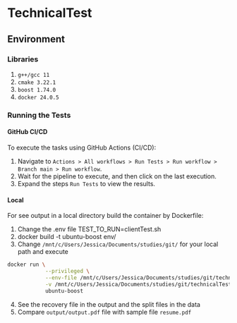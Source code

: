 
# TechnicalTest 

## Environment

### Libraries

1. `g++/gcc 11`
2. `cmake 3.22.1`
3. `boost 1.74.0`
4. `docker 24.0.5`

### Running the Tests

#### GitHub CI/CD

To execute the tasks using GitHub Actions (CI/CD):
1. Navigate to `Actions > All workflows > Run Tests > Run workflow > Branch main > Run workflow`.
2. Wait for the pipeline to execute, and then click on the last execution.
3. Expand the steps `Run Tests` to view the results.

#### Local

For see output in a local directory build the container by Dockerfile:
1. Change the .env file TEST_TO_RUN=clientTest.sh
2. docker build -t ubuntu-boost env/
3. Change  `/mnt/c/Users/Jessica/Documents/studies/git/`  for your local path and execute
```sh
docker run \
            --privileged \
            --env-file /mnt/c/Users/Jessica/Documents/studies/git/technicalTest/env/.env \
            -v /mnt/c/Users/Jessica/Documents/studies/git/technicalTest:/data/technicalTest:rw \
            ubuntu-boost

```
4. See the recovery file in the output and the split files in the data
5. Compare `output/output.pdf` file with sample file `resume.pdf`